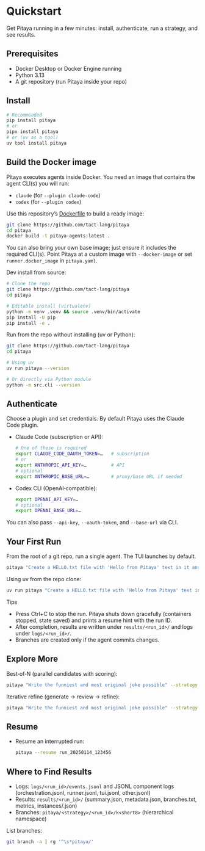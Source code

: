 # Quickstart

Get Pitaya running in a few minutes: install, authenticate, run a strategy, and see results.

## Prerequisites

- Docker Desktop or Docker Engine running
- Python 3.13
- A git repository (run Pitaya inside your repo)

## Install

```bash
# Recommended
pip install pitaya
# or
pipx install pitaya
# or (uv as a tool)
uv tool install pitaya
```

## Build the Docker image

Pitaya executes agents inside Docker. You need an image that contains the agent CLI(s) you will run:

- `claude` (for `--plugin claude-code`)
- `codex` (for `--plugin codex`)

Use this repository’s [Dockerfile](../Dockerfile) to build a ready image:

```bash
git clone https://github.com/tact-lang/pitaya
cd pitaya
docker build -t pitaya-agents:latest .
```

You can also bring your own base image; just ensure it includes the required CLI(s). Point Pitaya at a custom image with `--docker-image` or set `runner.docker_image` in `pitaya.yaml`.

Dev install from source:

```bash
# Clone the repo
git clone https://github.com/tact-lang/pitaya
cd pitaya

# Editable install (virtualenv)
python -m venv .venv && source .venv/bin/activate
pip install -U pip
pip install -e .
```

Run from the repo without installing (uv or Python):

```bash
git clone https://github.com/tact-lang/pitaya
cd pitaya

# Using uv
uv run pitaya --version

# Or directly via Python module
python -m src.cli --version
```

## Authenticate

Choose a plugin and set credentials. By default Pitaya uses the Claude Code plugin.

- Claude Code (subscription or API):

  ```bash
  # One of these is required
  export CLAUDE_CODE_OAUTH_TOKEN=…   # subscription
  # or
  export ANTHROPIC_API_KEY=…         # API
  # optional
  export ANTHROPIC_BASE_URL=…        # proxy/base URL if needed
  ```

- Codex CLI (OpenAI‑compatible):

  ```bash
  export OPENAI_API_KEY=…
  # optional
  export OPENAI_BASE_URL=…
  ```

You can also pass `--api-key`, `--oauth-token`, and `--base-url` via CLI.

## Your First Run

From the root of a git repo, run a single agent. The TUI launches by default.

```bash
pitaya "Create a HELLO.txt file with 'Hello from Pitaya' text in it and commit it"
```

Using uv from the repo clone:

```bash
uv run pitaya "Create a HELLO.txt file with 'Hello from Pitaya' text in it and commit it"
```

Tips

  - Press Ctrl+C to stop the run. Pitaya shuts down gracefully (containers stopped, state saved) and prints a resume hint with the run ID.
- After completion, results are written under `results/<run_id>/` and logs under `logs/<run_id>/`.
- Branches are created only if the agent commits changes.

## Explore More

Best‑of‑N (parallel candidates with scoring):

```bash
pitaya "Write the funniest and most original joke possible" --strategy best-of-n -S n=5
```

Iterative refine (generate → review → refine):

```bash
pitaya "Write the funniest and most original joke possible" --strategy iterative -S iterations=3
```

## Resume

- Resume an interrupted run:

  ```bash
  pitaya --resume run_20250114_123456
  ```

## Where to Find Results

- Logs: `logs/<run_id>/events.jsonl` and JSONL component logs (orchestration.jsonl, runner.jsonl, tui.jsonl, other.jsonl)
- Results: `results/<run_id>/` (summary.json, metadata.json, branches.txt, metrics, instances/<id>.json)
- Branches: `pitaya/<strategy>/<run_id>/k<short8>` (hierarchical namespace)

List branches:

```bash
git branch -a | rg '^\s*pitaya/'
```
